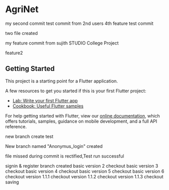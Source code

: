 # AgriNet
my second commit test
commit from 2nd users
4th feature test commit

two file created

my feature commit from sujith STUDIO
College Project

feature2

## Getting Started

This project is a starting point for a Flutter application.

A few resources to get you started if this is your first Flutter project:

- [Lab: Write your first Flutter app](https://flutter.dev/docs/get-started/codelab)
- [Cookbook: Useful Flutter samples](https://flutter.dev/docs/cookbook)

For help getting started with Flutter, view our
[online documentation](https://flutter.dev/docs), which offers tutorials,
samples, guidance on mobile development, and a full API reference.

new branch create test

New branch named "Anonymus_login" created

file missed during commit is rectified,Test run successful

signin & register branch created
basic version 2 checkout
basic version 3 checkout
basic version 4 checkout
basic version 5 checkout
basic version 6 checkout
version 1.1.1 checkout
version 1.1.2 checkout
version 1.1.3 checkout
saving